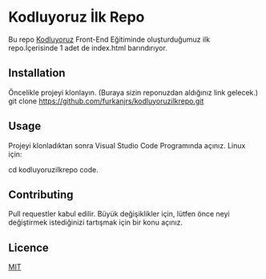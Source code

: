 # Kodluyoruz İlk Repo

Bu repo [Kodluyoruz](https://www.kodluyoruz.org) Front-End Eğitiminde oluşturduğumuz ilk repo.İçerisinde 1 adet de index.html barındırıyor.

## Installation

Öncelikle projeyi klonlayın. (Buraya sizin reponuzdan aldığınız link gelecek.)
git clone https://github.com/furkanjrs/kodluyoruzilkrepo.git

## Usage

Projeyi klonladıktan sonra Visual Studio Code Programında açınız.
Linux için:

cd kodluyoruzilkrepo
code.

## Contributing

Pull requestler kabul edilir. Büyük değişiklikler için, lütfen önce neyi değiştirmek istediğinizi
tartışmak için bir konu açınız.

## Licence

[MIT](https://www.mit.edu/~amini/LICENSE.md)


